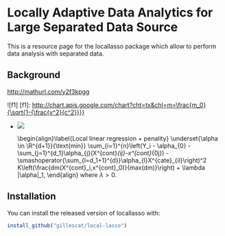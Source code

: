 
<!-- README.md is generated from README.Rmd. Please edit that file -->
Locally Adaptive Data Analytics for Large Separated Data Source
==========

<!-- badges: start -->
<!-- badges: end -->
This is a resource page for the locallasso package which allow to perform data analysis with separated data. 

Background
------------

http://mathurl.com/y2f3kpgg

![f1]
[f1]: http://chart.apis.google.com/chart?cht=tx&chl=m=\frac{m_0}{\sqrt{1-{\frac{v^2}{c^2}}}}

- <img src="https://latex.codecogs.com/gif.latex?O_t=\text { Onset event at time bin } t " /> 

	\begin{align}\label{Local linear regression + penality}
		\underset{\alpha \in \R^{d+1}}{\text{min}} \sum_{i=1}^{n}\left(Y_i - \alpha_{0} - \sum_{j=1}^{d_1}\alpha_{j}(X^{cont}_{ij}-x^{cont}_{0j})
-\smashoperator{\sum_{l=d_1+1}^{d}}\alpha_{l}X^{cate}_{il}\right)^2 K\left(\frac{dm(X^{cont}_i,x^{cont}_0)}{max(dm)}\right) + 
		\lambda \|\alpha\|_1,
	\end{align}
	where $\lambda > 0$.

Installation
------------

You can install the released version of locallasso with:

``` r
install_github("gillescat/local-lasso")
```
